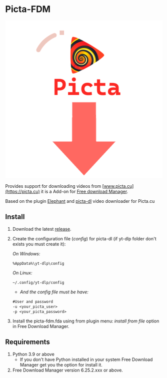 # Picta-FDM

<picture>
  <source media="(max-width:256px)" srcset="/plugin/logo.png">
  <source media="(max-height:256px)" srcset="/plugin/logo.png">
  <img src="/plugin/logo.png" alt="Picta FDM" style="width:auto;height:auto">
</picture>

Provides support for downloading videos from [www.picta.cu](https://picta.cu) it is a Add-on for [Free download Manager](https://www.freedownloadmanager.org/).

Based on the plugin [Elephant](https://github.com/meowcateatrat/elephant) and [picta-dl](https://github.com/oleksis/picta-dl) video downloader for Picta.cu

## Install

1. Download the latest [release](https://github.com/Spheres-cu/picta-fdm/releases/latest).

2. Create the configuration file (*config*) for picta-dl (if yt-dlp folder don't exists you must create it):

    *On  Windows:*

    ```text
    %AppData%\yt-dlp\config
    ```

    *On Linux:*

    ```text
    ~/.config/yt-dlp/config
    ```

    - *And the config file must be have:*

    ```text
    #User and password
    -u <your_picta_user>
    -p <your_picta_password>
    ```

3. Install the picta-fdm.fda using from plugin menu: *install from file* option in Free Download Manager.

## Requirements

1. Python 3.9 or above
   - If you don't have Python installed in your system Free Download Manager get you the option for install it.
2. Free Download Manager version 6.25.2.xxx or above.
